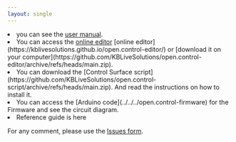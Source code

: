 ```yaml
---
layout: single
---
```


<div>
<li> you can see the <a href="./user_manual.html">user manual</a>.
<br>

<li> You can access the <a href="https://kblivesolutions.github.io/open.control-editor/" target="_blank">online editor</a> [online editor](https://kblivesolutions.github.io/open.control-editor/) or [download it on your computer](https://github.com/KBLiveSolutions/open.control-editor/archive/refs/heads/main.zip).
<br>

<li> You can download the [Control Surface script](https://github.com/KBLiveSolutions/open.control-script/archive/refs/heads/main.zip).
And read the instructions on how to install it.
<br>

<li> You can access the [Arduino code](../../../open.control-firmware) for the Firmware and see the circuit diagram.
<br>

<li> Reference guide is here
<br>

For any comment, please use the [Issues form](../../issues).
<br>

</div>